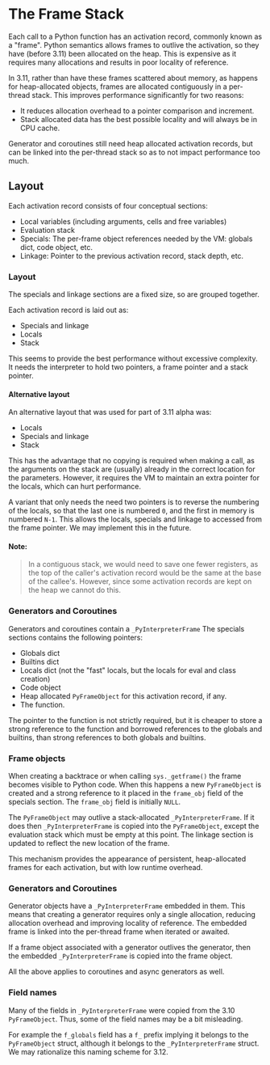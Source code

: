 # The Frame Stack

Each call to a Python function has an activation record,
commonly known as a "frame".
Python semantics allows frames to outlive the activation,
so they have (before 3.11) been allocated on the heap.
This is expensive as it requires many allocations and
results in poor locality of reference.

In 3.11, rather than have these frames scattered about memory,
as happens for heap-allocated objects, frames are allocated
contiguously in a per-thread stack.
This improves performance significantly for two reasons:

- It reduces allocation overhead to a pointer comparison and increment.
- Stack allocated data has the best possible locality and will always be in
  CPU cache.

Generator and coroutines still need heap allocated activation records, but
can be linked into the per-thread stack so as to not impact performance too much.

## Layout

Each activation record consists of four conceptual sections:

- Local variables (including arguments, cells and free variables)
- Evaluation stack
- Specials: The per-frame object references needed by the VM: globals dict,
  code object, etc.
- Linkage: Pointer to the previous activation record, stack depth, etc.

### Layout

The specials and linkage sections are a fixed size, so are grouped together.

Each activation record is laid out as:

- Specials and linkage
- Locals
- Stack

This seems to provide the best performance without excessive complexity.
It needs the interpreter to hold two pointers, a frame pointer and a stack pointer.

#### Alternative layout

An alternative layout that was used for part of 3.11 alpha was:

- Locals
- Specials and linkage
- Stack

This has the advantage that no copying is required when making a call,
as the arguments on the stack are (usually) already in the correct
location for the parameters. However, it requires the VM to maintain
an extra pointer for the locals, which can hurt performance.

A variant that only needs the need two pointers is to reverse the numbering
of the locals, so that the last one is numbered `0`, and the first in memory
is numbered `N-1`.
This allows the locals, specials and linkage to accessed from the frame pointer.
We may implement this in the future.

#### Note:

> In a contiguous stack, we would need to save one fewer registers, as the
> top of the caller's activation record would be the same at the base of the
> callee's. However, since some activation records are kept on the heap we
> cannot do this.

### Generators and Coroutines

Generators and coroutines contain a `_PyInterpreterFrame`
The specials sections contains the following pointers:

- Globals dict
- Builtins dict
- Locals dict (not the "fast" locals, but the locals for eval and class creation)
- Code object
- Heap allocated `PyFrameObject` for this activation record, if any.
- The function.

The pointer to the function is not strictly required, but it is cheaper to
store a strong reference to the function and borrowed references to the globals
and builtins, than strong references to both globals and builtins.

### Frame objects

When creating a backtrace or when calling `sys._getframe()` the frame becomes
visible to Python code. When this happens a new `PyFrameObject` is created
and a strong reference to it placed in the `frame_obj` field of the specials
section. The `frame_obj` field is initially `NULL`.

The `PyFrameObject` may outlive a stack-allocated `_PyInterpreterFrame`.
If it does then `_PyInterpreterFrame` is copied into the `PyFrameObject`,
except the evaluation stack which must be empty at this point.
The linkage section is updated to reflect the new location of the frame.

This mechanism provides the appearance of persistent, heap-allocated
frames for each activation, but with low runtime overhead.

### Generators and Coroutines

Generator objects have a `_PyInterpreterFrame` embedded in them.
This means that creating a generator requires only a single allocation,
reducing allocation overhead and improving locality of reference.
The embedded frame is linked into the per-thread frame when iterated or
awaited.

If a frame object associated with a generator outlives the generator, then
the embedded `_PyInterpreterFrame` is copied into the frame object.

All the above applies to coroutines and async generators as well.

### Field names

Many of the fields in `_PyInterpreterFrame` were copied from the 3.10 `PyFrameObject`.
Thus, some of the field names may be a bit misleading.

For example the `f_globals` field has a `f_` prefix implying it belongs to the
`PyFrameObject` struct, although it belongs to the `_PyInterpreterFrame` struct.
We may rationalize this naming scheme for 3.12.
